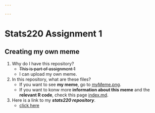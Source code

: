 ```yaml
---

---
```

# Stats220 Assignment 1
## Creating my own meme

1. Why do I have this repository?
    - ~~This is part of assignment 1~~
    - I can upload my own meme.
2. In this repository, what are these files?
    - If you want to see **my meme**, go to [myMeme.png](myMeme.png).
    - If you want to konw more **information about this meme** and the **relevant R code**, check this page [index.md](index.md).
3. Here is a link to my ***stats220 repository***.
   * [click here](https://gshuns.github.io/stats220/)

